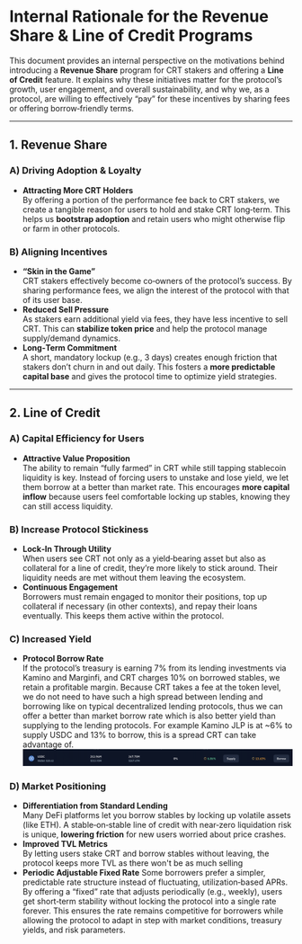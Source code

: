 # Internal Rationale for the Revenue Share & Line of Credit Programs

This document provides an internal perspective on the motivations behind introducing a **Revenue Share** program for CRT stakers and offering a **Line of Credit** feature. It explains why these initiatives matter for the protocol’s growth, user engagement, and overall sustainability, and why we, as a protocol, are willing to effectively “pay” for these incentives by sharing fees or offering borrow‐friendly terms.

---

## 1. Revenue Share

### A) Driving Adoption & Loyalty
- **Attracting More CRT Holders**  
  By offering a portion of the performance fee back to CRT stakers, we create a tangible reason for users to hold and stake CRT long‐term. This helps us **bootstrap adoption** and retain users who might otherwise flip or farm in other protocols.  

### B) Aligning Incentives
- **“Skin in the Game”**  
  CRT stakers effectively become co‐owners of the protocol’s success. By sharing performance fees, we align the interest of the protocol with that of its user base.  
- **Reduced Sell Pressure**  
  As stakers earn additional yield via fees, they have less incentive to sell CRT. This can **stabilize token price** and help the protocol manage supply/demand dynamics.
- **Long‐Term Commitment**  
  A short, mandatory lockup (e.g., 3 days) creates enough friction that stakers don’t churn in and out daily. This fosters a **more predictable capital base** and gives the protocol time to optimize yield strategies.  

---

## 2. Line of Credit

### A) Capital Efficiency for Users
- **Attractive Value Proposition**  
  The ability to remain “fully farmed” in CRT while still tapping stablecoin liquidity is key. Instead of forcing users to unstake and lose yield, we let them borrow at a better than market rate. This encourages **more capital inflow** because users feel comfortable locking up stables, knowing they can still access liquidity.

### B) Increase Protocol Stickiness
- **Lock‐In Through Utility**  
  When users see CRT not only as a yield‐bearing asset but also as collateral for a line of credit, they’re more likely to stick around. Their liquidity needs are met without them leaving the ecosystem.  
- **Continuous Engagement**  
  Borrowers must remain engaged to monitor their positions, top up collateral if necessary (in other contexts), and repay their loans eventually. This keeps them active within the protocol.

### C) Increased Yield
- **Protocol Borrow Rate**  
  If the protocol’s treasury is earning 7% from its lending investments via Kamino and Marginfi, and CRT charges 10% on borrowed stables, we retain a profitable margin. Because CRT takes a fee at the token level, we do not need to have such a high spread between lending and borrowing like on typical decentralized lending protocols, thus we can offer a better than market borrow rate which is also better yield than supplying to the lending protocols. For example Kamino JLP is at ~6% to supply USDC and 13% to borrow, this is a spread CRT can take advantage of.
![Kamino USDC](./kamino-usdc.png)

### D) Market Positioning
- **Differentiation from Standard Lending**  
  Many DeFi platforms let you borrow stables by locking up volatile assets (like ETH). A stable‐on‐stable line of credit with near‐zero liquidation risk is unique, **lowering friction** for new users worried about price crashes. 
- **Improved TVL Metrics**  
  By letting users stake CRT and borrow stables without leaving, the protocol keeps more TVL as there won't be as much selling
- **Periodic Adjustable Fixed Rate**
  Some borrowers prefer a simpler, predictable rate structure instead of fluctuating, utilization‐based APRs. By offering a “fixed” rate that adjusts periodically (e.g., weekly), users get short‐term stability without locking the protocol into a single rate forever. This ensures the rate remains competitive for borrowers while allowing the protocol to adapt in step with market conditions, treasury yields, and risk parameters.

